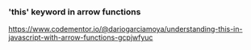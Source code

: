### 'this' keyword in arrow functions
https://www.codementor.io/@dariogarciamoya/understanding-this-in-javascript-with-arrow-functions-gcpjwfyuc
